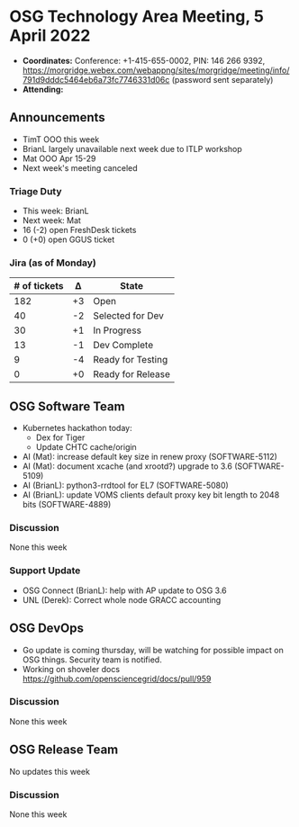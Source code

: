 # OSG Technology Area Meeting, 5 April 2022

-   **Coordinates:** Conference: +1-415-655-0002, PIN: 146 266 9392,
    <https://morgridge.webex.com/webappng/sites/morgridge/meeting/info/791d9dddc5464eb6a73fc7746331d06c> (password sent separately)
-   **Attending:** 

## Announcements

-   TimT OOO this week
-   BrianL largely unavailable next week due to ITLP workshop
-   Mat OOO Apr 15-29
-   Next week's meeting canceled

### Triage Duty

-   This week: BrianL
-   Next week: Mat
-   16 (-2) open FreshDesk tickets
-   0 (+0) open GGUS ticket

### Jira (as of Monday)

| # of tickets | &Delta; | State             |
|--------------|---------|-------------------|
| 182          | +3      | Open              |
| 40           | -2      | Selected for Dev  |
| 30           | +1      | In Progress       |
| 13           | -1      | Dev Complete      |
| 9            | -4      | Ready for Testing |
| 0            | +0      | Ready for Release |

## OSG Software Team

-   Kubernetes hackathon today:
    -   Dex for Tiger
    -   Update CHTC cache/origin
-   AI (Mat): increase default key size in renew proxy (SOFTWARE-5112)
-   AI (Mat): document xcache (and xrootd?) upgrade to 3.6 (SOFTWARE-5109)
-   AI (BrianL): python3-rrdtool for EL7 (SOFTWARE-5080)
-   AI (BrianL): update VOMS clients default proxy key bit length to 2048 bits (SOFTWARE-4889)

### Discussion

None this week

### Support Update

-   OSG Connect (BrianL): help with AP update to OSG 3.6
-   UNL (Derek): Correct whole node GRACC accounting

## OSG DevOps

-   Go update is coming thursday, will be watching for possible impact on OSG things.  Security team is notified.
-   Working on shoveler docs https://github.com/opensciencegrid/docs/pull/959

### Discussion

None this week

## OSG Release Team

No updates this week

### Discussion

None this week
